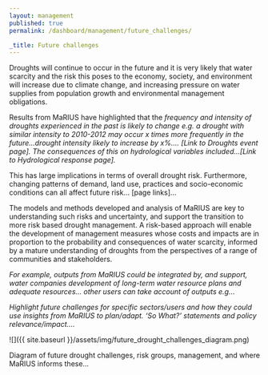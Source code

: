 ```yaml
---
layout: management
published: true
permalink: /dashboard/management/future_challenges/

_title: Future challenges
---
```


Droughts will continue to occur in the future and it is very likely that water scarcity and the risk this poses to the economy, society, and environment will increase due to climate change, and increasing pressure on water supplies from population growth and environmental management obligations.

Results from MaRIUS have highlighted that the *frequency and intensity of droughts experienced in the past is likely to change e.g. a drought with similar intensity to 2010-2012 may occur x times more frequently in the future…drought intensity likely to increase by x%.... [Link to Droughts event page]. The consequences of this on hydrological variables included…[Link to Hydrological response page].*

This has large implications in terms of overall drought risk. Furthermore, changing patterns of demand, land use, practices and socio-economic conditions can all affect future risk… [page links]…

The models and methods developed and analysis of MaRIUS are key to understanding such risks and uncertainty, and support the transition to more risk based drought management. A risk-based approach will enable the development of management measures whose costs and impacts are in proportion to the probability and consequences of water scarcity, informed by a mature understanding of droughts from the perspectives of a range of communities and stakeholders.

*For example, outputs from MaRIUS could be integrated by, and support, water companies development of long-term water resource plans and adequate resources… other users can take account of outputs e.g…*

*Highlight future challenges for specific sectors/users and how they could use insights from MaRIUS to plan/adapt. ‘So What?’ statements and policy relevance/impact….*

![]({{ site.baseurl }}/assets/img/future_drought_challenges_diagram.png)

Diagram of future drought challenges, risk groups, management, and where MaRIUS informs these…